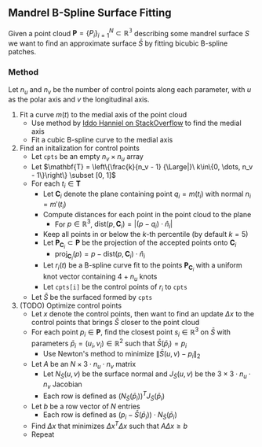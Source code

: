 
## Mandrel B-Spline Surface Fitting

Given a point cloud $\mathbf{P} = \{P_i\}_{i=1}^{N} \subset \mathbb{R^3}$ describing some mandrel surface $S$ we want to find an approximate surface $\bar{S}$ by fitting bicubic B-spline patches.

### Method

Let $n_u$ and $n_v$ be the number of control points along each parameter, with $u$ as the polar axis and $v$ the longitudinal axis.

1. Fit a curve $m(t)$ to the medial axis of the point cloud
    - Use method by [Iddo Hanniel on StackOverflow](https://stackoverflow.com/a/65777239) to find the medial axis
    - Fit a cubic B-spline curve to the medial axis
2. Find an initalization for control points
    - Let `cpts` be an empty $n_v \times n_u$ array
    - Let $`\mathbf{T} = \left\{\frac{k}{n_v - 1} {\Large|}\ k\in\{0, \dots, n_v - 1\}\right\} \subset [0, 1]`$
    - For each $t_i \in \mathbf{T}$
        - Let $\mathbf{C}_i$ denote the plane containing point $q_i = m(t_i)$ with normal $n_i = m'(t_i)$
        - Compute distances for each point in the point cloud to the plane
            - For $p \in \mathbb{R}^3$, $\mathrm{dist}(p, \mathbf{C}_i) = |(p - q_i) \cdot \hat{n}_i|$
        - Keep all points in or below the $k$-th percentile (by default $k=5$)
        - Let $\mathbf{P}_{\mathbf{C}_i} \subset \mathbf{P}$ be the projection of the accepted points onto $\mathbf{C}_i$
            - $\mathrm{proj}_{\mathbf{C}_i}(p) = p - \mathrm{dist}(p, \mathbf{C}_i)\cdot\hat{n}_i$
        - Let $r_i(t)$ be a B-spline curve fit to the points $\mathbf{P}_{\mathbf{C}_i}$ with a uniform knot vector containing $4 + n_u$ knots
        - Let `cpts[i]` be the control points of $r_i$ to `cpts`
    - Let $\bar{S}$ be the surfaced formed by `cpts`
3. (TODO) Optimize control points
    - Let $x$ denote the control points, then want to find an update $\Delta x$ to the control points that brings $\bar{S}$ closer to the point cloud
    - For each point $p_i \in \mathbf{P}$, find the closest point $s_i \in \mathbb{R}^3$ on $\bar{S}$ with parameters $\bar{p}_i = (u_i, v_i) \in \mathbb{R}^2$ such that $\bar{S}(\bar{p}_i) = p_i$
        - Use Newton's method to minimize $\|\bar{S}(u, v) - p_i\|_2$
    - Let $A$ be an $`N \times 3\cdot n_u \cdot n_v`$ matrix
        - Let $N_{\bar{S}}(u, v)$ be the surface normal and $J_{\bar{S}}(u, v)$ be the $`3 \times3\cdot n_u \cdot n_v `$ Jacobian
        - Each row is defined as $`(N_{\bar{S}}(\bar{p}_i))^TJ_{\bar{S}}(\bar{p}_i)`$
    - Let $b$ be a row vector of $N$ entries
        - Each row is defined as $`(p_i - \bar{S}(\bar{p}_i)) \cdot N_{\bar{S}}(\bar{p}_i)`$
    - Find $\Delta x$ that minimizes $\Delta x^T \Delta x$ such that $A\Delta x \geq b$
    - Repeat